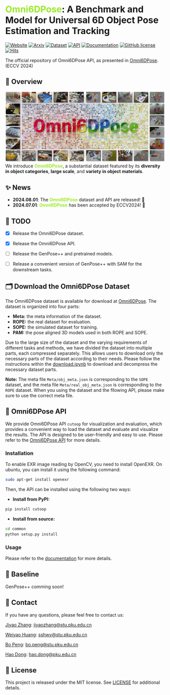 # <span style="color: #9AEA27;">Omni6DPose</span>: A Benchmark and Model for Universal 6D Object Pose Estimation and Tracking

[![Website](https://img.shields.io/badge/Website-orange.svg )](https://jiyao06.github.io/Omni6DPose/)
[![Arxiv](https://img.shields.io/badge/Arxiv-green.svg )](https://arxiv.org/pdf/2406.04316.pdf)
[![Dataset](https://img.shields.io/badge/Dataset-v1.0.0-blue.svg)](https://jiyao06.github.io/Omni6DPose/download/)
[![API](https://img.shields.io/badge/API-v0.1.0-blue.svg)](https://github.com/Omni6DPose/Omni6DPoseAPI/)
[![Documentation](https://img.shields.io/badge/Documentation-v0.1.0-blue.svg)](https://jiyao06.github.io/Omni6DPose/cutoop/)
[![GitHub license](https://img.shields.io/badge/License-MIT-blue.svg)](https://github.com/Omni6DPose/Omni6DPoseAPI/blob/main/LICENSE)
[![Hits](https://hits.seeyoufarm.com/api/count/incr/badge.svg?url=https%3A%2F%2Fgithub.com%2FJiyao06%2FOmni6DPose&count_bg=%2379C83D&title_bg=%23555555&icon=&icon_color=%23E7E7E7&title=hits&edge_flat=false)](https://hits.seeyoufarm.com)


The official repository of Omni6DPose API, as presented in
[Omni6DPose](https://arxiv.org/pdf/2406.04316). (ECCV 2024)

## 📗 Overview

![Pipeline](./assets/omni6dpose.png)
We introduce **<span style="color: #9AEA27;">Omni6DPose</span>**, a substantial dataset featured by its **diversity in object categories**, **large scale**, and **variety in object materials**. 


## ✨ News
* **2024.08.01**: The **<span style="color: #9AEA27;">Omni6DPose</span>** dataset and API are released! 🎉
* **2024.07.01**: **<span style="color: #9AEA27;">Omni6DPose</span>** has been accepted by ECCV2024! 🎉


## 📆 TODO
- [x] Release the Omni6DPose dataset. 
- [x] Release the Omni6DPose API.
- [ ] Release the GenPose++ and pretrained models.
- [ ] Release a convenient version of GenPose++ with SAM for the downstream tasks.


## 🗂️ Download the Omni6DPose Dataset
The Omni6DPose dataset is available for download at [Omni6DPose](https://www.dropbox.com/scl/fo/ixmai3d7uf4mzp3le8sz3/ALRxBZUhhaAs11xH56rJXnM?rlkey=sn7kyuart2i8ujeu1vygz4wcy&st=8yy78r6z&dl=0). The dataset is organized into four parts:
- **Meta:** the meta information of the dataset.
- **ROPE:** the real dataset for evaluation.
- **SOPE:** the simulated dataset for training.
- **PAM:** the pose aligned 3D models used in both ROPE and SOPE.

Due to the large size of the dataset and the varying requirements of different tasks and methods, we have divided the dataset into multiple parts, each compressed separately. This allows users to download only the necessary parts of the dataset according to their needs. Please follow the instructions within the [download.ipynb](download.ipynb) to download and decompress the necessary dataset parts.

**Note:** The meta file `Meta/obj_meta.json` is corresponding to the `SOPE` dataset, and the meta file `Meta/real_obj_meta.json` is corresponding to the `ROPE` dataset. When you using the dataset and the fllowing API, please make sure to use the correct meta file.


## 🔨 Omni6DPose API
We provide Omni6DPose API `cutoop` for visualization and evaluation, which provides a convenient way to load the dataset and evaluate and visualize the results. The API is designed to be user-friendly and easy to use. Please refer to the [Omni6DPose API](https://jiyao06.github.io/Omni6DPose/cutoop/) for more details.

### Installation
To enable EXR image reading by OpenCV, you need to install OpenEXR. On ubuntu, you can install it using the following command:
```bash
sudo apt-get install openexr
```

Then, the API can be installed using the following two ways:
- **Install from PyPI:**
```bash
pip install cutoop
```
- **Install from source:**
```bash
cd common
python setup.py install
```

### Usage
Please refer to the [documentation](https://jiyao06.github.io/Omni6DPose/cutoop/) for more details.


## 🎯 Baseline
GenPose++ comming soon!

## 📮 Contact
If you have any questions, please feel free to contact us:

[Jiyao Zhang](https://jiyao06.github.io/): [jiyaozhang@stu.pku.edu.cn](mailto:jiyaozhang@stu.pku.edu.cn)

[Weiyao Huang](https://github.com/sshwy): [sshwy@stu.pku.edu.cn](mailto:sshwy@stu.pku.edu.cn)

[Bo Peng](https://github.com/p-b-p-b): [bo.peng@stu.pku.edu.cn](mailto:bo.peng@stu.pku.edu.cn)

[Hao Dong](https://zsdonghao.github.io/): [hao.dong@pku.edu.cn](mailto:hao.dong@pku.edu.cn)

## 📝 License
This project is released under the MIT license. See [LICENSE](LICENSE) for additional details.
